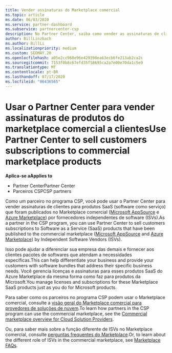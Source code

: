 ```yaml
---
title: Vender assinaturas do Marketplace comercial
ms.topic: article
ms.date: 06/03/2020
ms.service: partner-dashboard
ms.subservice: partnercenter-csp
description: No Partner Center, saiba como vender as assinaturas de clientes para produtos de SaaS publicados no mercado comercial por ISVs (fornecedores independentes de software).
author: BillLinzbach
ms.author: BillLi
ms.localizationpriority: medium
ms.custom: SEOMAY.20
ms.openlocfilehash: a05e2cc968e96e429390ea63ecb6fe213ab2ca2c
ms.sourcegitcommit: 7153f0b8c67efd35f58695ca2a7e00e70da1c5e9
ms.translationtype: MT
ms.contentlocale: pt-BR
ms.lasthandoff: 07/17/2020
ms.locfileid: "86436565"
---
```

# <a name="use-partner-center-to-sell-customers-subscriptions-to-commercial-marketplace-products"></a><span data-ttu-id="4b4d4-103">Usar o Partner Center para vender assinaturas de produtos do marketplace comercial a clientes</span><span class="sxs-lookup"><span data-stu-id="4b4d4-103">Use Partner Center to sell customers subscriptions to commercial marketplace products</span></span>

<span data-ttu-id="4b4d4-104">**Aplica-se a**</span><span class="sxs-lookup"><span data-stu-id="4b4d4-104">**Applies to**</span></span>

- <span data-ttu-id="4b4d4-105">Partner Center</span><span class="sxs-lookup"><span data-stu-id="4b4d4-105">Partner Center</span></span>
- <span data-ttu-id="4b4d4-106">Parceiros CSP</span><span class="sxs-lookup"><span data-stu-id="4b4d4-106">CSP partners</span></span>

<span data-ttu-id="4b4d4-107">Como um parceiro no programa CSP, você pode usar o Partner Center para vender assinaturas de clientes para produtos SaaS (software como serviço) que foram publicados no Marketplace comercial ([Microsoft AppSource](https://appsource.microsoft.com/) e [Azure Marketplace](https://azuremarketplace.microsoft.com/)) por fornecedores independentes de software (ISVs).</span><span class="sxs-lookup"><span data-stu-id="4b4d4-107">As a partner in the CSP program, you can use Partner Center to sell customers subscriptions to Software as a Service (SaaS) products that have been published to the commercial marketplace ([Microsoft AppSource](https://appsource.microsoft.com/) and [Azure Marketplace](https://azuremarketplace.microsoft.com/)) by Independent Software Vendors (ISVs).</span></span>

<span data-ttu-id="4b4d4-108">Isso pode ajudar a diferenciar sua empresa das demais e fornecer aos clientes pacotes de softwares que atendam a necessidades específicas.</span><span class="sxs-lookup"><span data-stu-id="4b4d4-108">This can help differentiate your business and provide your customers with software bundles that address their specific business needs.</span></span> <span data-ttu-id="4b4d4-109">Você gerencia licenças e assinaturas para esses produtos SaaS do Azure Marketplace da mesma forma como faz para produtos da Microsoft.</span><span class="sxs-lookup"><span data-stu-id="4b4d4-109">You manage licenses and subscriptions for these Marketplace SaaS products just as you do for Microsoft products.</span></span>

<span data-ttu-id="4b4d4-110">Para saber como os parceiros no programa CSP podem usar o Marketplace comercial, consulte a [visão geral do Marketplace comercial para provedores de soluções de nuvem](csp-commercial-marketplace-overview.md).</span><span class="sxs-lookup"><span data-stu-id="4b4d4-110">To learn how partners in the CSP program can use the commercial marketplace, see the [Commercial marketplace overview for Cloud Solution Providers](csp-commercial-marketplace-overview.md).</span></span>

<span data-ttu-id="4b4d4-111">Ou, para saber mais sobre a função diferente de ISVs no Marketplace comercial, consulte [perguntas frequentes do Marketplace](https://docs.microsoft.com/azure/marketplace/marketplace-faq-publisher-guide).</span><span class="sxs-lookup"><span data-stu-id="4b4d4-111">Or, to learn about the different role of ISVs in the commercial marketplace, see [Marketplace FAQs](https://docs.microsoft.com/azure/marketplace/marketplace-faq-publisher-guide).</span></span>
